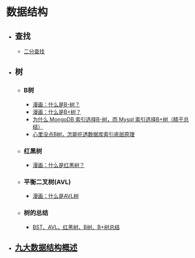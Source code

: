 # 数据结构
- ## 查找
   - [二分查找](http://note.youdao.com/noteshare?id=05de97c5190120d779616ce8dbf77e0c)

- ## 树
   - ### B树
      - [漫画：什么是B-树？](http://note.youdao.com/noteshare?id=2125fea69ed150fc143a5b6418da73a6)
      - [漫画：什么是B+树？](http://note.youdao.com/noteshare?id=5f5c96bce016bcc7b1dfccec301bec7b)
      - [为什么 MongoDB 索引选择B-树，而 Mysql 索引选择B+树（精干总结）](http://note.youdao.com/noteshare?id=24c39fbe639d24d40d9e9de70ff8a4c4)
      - [心里没点B树，怎能吃透数据库索引底层原理](http://note.youdao.com/noteshare?id=1628561d6cf106a9e8018355f1018e7f)
   - ### 红黑树
     - [漫画：什么是红黑树？](http://note.youdao.com/noteshare?id=7967b7278299599ae30a7e37b71e2167)
   - ### 平衡二叉树(AVL)
     - [漫画：什么是AVL树](http://note.youdao.com/noteshare?id=8eb980f2217a44b93d2fd97a9585fa95)     
   - ### 树的总结     
     - [BST、AVL、红黑树、B树、B+树总结](http://note.youdao.com/noteshare?id=c7d2498c2c440cf11fc51f56c8141a2f)
- ## [九大数据结构概述](http://note.youdao.com/s/SqPNj3qr)     